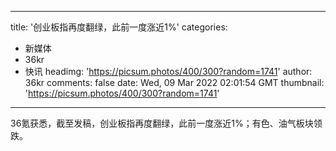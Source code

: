 
---
title: '创业板指再度翻绿，此前一度涨近1%'
categories: 
 - 新媒体
 - 36kr
 - 快讯
headimg: 'https://picsum.photos/400/300?random=1741'
author: 36kr
comments: false
date: Wed, 09 Mar 2022 02:01:54 GMT
thumbnail: 'https://picsum.photos/400/300?random=1741'
---

<div>   
36氪获悉，截至发稿，创业板指再度翻绿，此前一度涨近1%；有色、油气板块领跌。  
</div>
            
